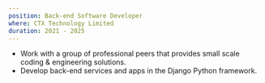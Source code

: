 ```yaml
---
position: Back-end Software Developer
where: CTX Technology Limited
duration: 2021 - 2025
---
```


- Work with a group of professional peers that provides small scale coding & engineering solutions.
- Develop back-end services and apps in the Django Python framework.
